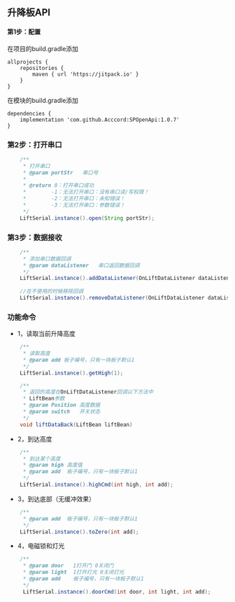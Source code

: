 ## 升降板API

#### 第1步：配置
在项目的build.gradle添加
```
allprojects {
    repositories {
        maven { url 'https://jitpack.io' }
    }
}
```
在模块的build.gradle添加
```
dependencies {
    implementation 'com.github.Acccord:SPOpenApi:1.0.7'
}
```

### 第2步：打开串口
``` java
    /**
     * 打开串口
     * @param portStr   串口号
     *
     * @return 0：打开串口成功
     *        -1：无法打开串口：没有串口读/写权限！
     *        -2：无法打开串口：未知错误！
     *        -3：无法打开串口：参数错误！
     */
    LiftSerial.instance().open(String portStr);
```

### 第3步：数据接收
``` java
    /**
     * 添加串口数据回调
     * @param dataListener   串口返回数据回调
     */
    LiftSerial.instance().addDataListener(OnLiftDataListener dataListener);
    
    //在不使用的时候移除回调
    LiftSerial.instance().removeDataListener(OnLiftDataListener dataListener);
```

### 功能命令
- 1，读取当前升降高度
``` java
    /**
     * 读取高度
     * @param add 板子编号，只有一块板子默认1
     */
    LiftSerial.instance().getHigh(1);

    /**
     * 返回的高度在OnLiftDataListener回调以下方法中
     * LiftBean参数
     * @param Position 高度数据
     * @param switch   开关状态
     */
    void liftDataBack(LiftBean liftBean)
```

- 2，到达高度
``` java
    /**
     * 到达某个高度
     * @param high 高度值
     * @param add  板子编号，只有一块板子默认1
     */
    LiftSerial.instance().highCmd(int high, int add);
```

- 3，到达底部（无缓冲效果）
``` java
    /**
     * @param add  板子编号，只有一块板子默认1
     */
    LiftSerial.instance().toZero(int add);
```

- 4，电磁锁和灯光
``` java
    /**
     * @param door   1打开门 0关闭门
     * @param light  1打开灯光 0关闭灯光
     * @param add    板子编号，只有一块板子默认1
     */
     LiftSerial.instance().doorCmd(int door, int light, int add);
```